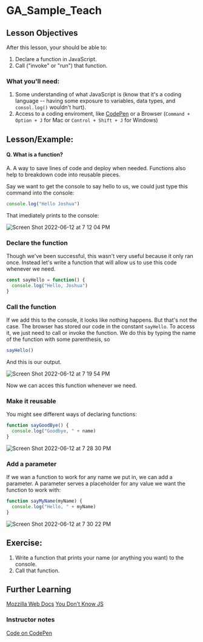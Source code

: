 # GA_Sample_Teach

## Lesson Objectives

After this lesson, your should be able to: 
  1. Declare a function in JavaScript.
  2. Call ("invoke" or "run") that function. 

### What you'll need:
  1. Some understanding of what JavaScript is (know that it's a coding language -- having some exposure to variables, data types, and `consol.log()` wouldn't hurt).
  2. Access to a coding enviroment, like [CodePen](https://codepen.io/pen/) or a Browser (`Command + Option + J` for Mac or `Control + Shift + J` for Windows)

## Lesson/Example:

#### Q. What is a function? 
A. A way to save lines of code and deploy when needed. Functions also help to breakdown code into reusable pieces.

Say we want to get the console to say hello to us, we could just type this command into the console: 
```javascript
console.log("Hello Joshua")
```
That imediately prints to the console: 

![Screen Shot 2022-06-12 at 7 12 04 PM](https://user-images.githubusercontent.com/45159628/173262664-93bbf98f-4a30-4a36-a86a-e710f25da308.png)

### Declare the function

Though we've been successful, this wasn't very useful because it only ran once. Instead let's write a function that will allow us to use this code whenever we need. 

```javascript
const sayHello = function() {
  console.log("Hello, Joshua")
}
```

### Call the function

If we add this to the console, it looks like nothing happens. But that's not the case. The browser has stored our code in the constant `sayHello`. To access it, we just need to call or invoke the function. We do this by typing the name of the function with some parenthesis, so 

```javascript
sayHello()
```

And this is our output. 

![Screen Shot 2022-06-12 at 7 19 54 PM](https://user-images.githubusercontent.com/45159628/173263153-a069e6c1-d9d3-4817-91ba-80ecf5d900ab.png)

Now we can acces this function whenever we need. 

### Make it reusable

You might see different ways of declaring functions: 

```javascript
function sayGoodBye() {
  console.log("Goodbye, " + name)
}
```

![Screen Shot 2022-06-12 at 7 28 30 PM](https://user-images.githubusercontent.com/45159628/173263794-9d99e9b7-680c-4d9a-b6a1-23a33ce0b9a3.png)

### Add a parameter

If we wan a function to work for any name we put in, we can add a parameter. A parameter serves a placeholder for any value we want the function to work with: 

```javascript
function sayMyName(myName) {
  console.log("Hello, " + myName)
}
```

![Screen Shot 2022-06-12 at 7 30 22 PM](https://user-images.githubusercontent.com/45159628/173263931-631a599b-28ac-4003-bfbb-8411b3b579bd.png)

## Exercise: 

  1. Write a function that prints your name (or anything you want) to the console. 
  2. Call that function. 


## Further Learning

[Mozzilla Web Docs](https://developer.mozilla.org/en-US/docs/Web/JavaScript/Guide/Functions)
[You Don't Know JS](https://github.com/getify/You-Dont-Know-JS/blob/1st-ed/README.md)

### Instructor notes 

[Code on CodePen](https://codepen.io/JMcGehee/pen/poaqNdv)


